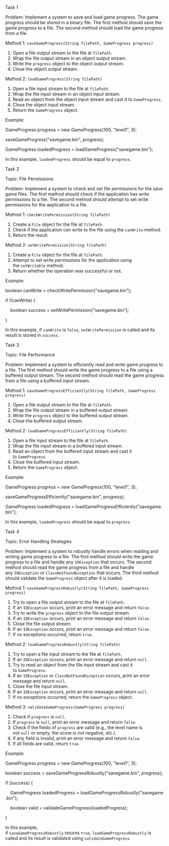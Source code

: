 Task 1

Problem: Implement a system to save and load game progress. The game progress should be stored in a binary file. The first method should save the game progress to a file. The second method should load the game progress from a file.

Method 1: `saveGameProgress(String filePath, GameProgress progress)`

1. Open a file output stream to the file at `filePath`.
2. Wrap the file output stream in an object output stream.
3. Write the `progress` object to the object output stream.
4. Close the object output stream.

Method 2: `loadGameProgress(String filePath)`

1. Open a file input stream to the file at `filePath`.
2. Wrap the file input stream in an object input stream.
3. Read an object from the object input stream and cast it to `GameProgress`.
4. Close the object input stream.
5. Return the `GameProgress` object.

Example:

GameProgress progress = new GameProgress(100, "level1", 3);

saveGameProgress("savegame.bin", progress);

GameProgress loadedProgress = loadGameProgress("savegame.bin");

In this example, `loadedProgress` should be equal to `progress`.

Task 2

Topic: File Permissions

Problem: Implement a system to check and set file permissions for the save game files. The first method should check if the application has write permissions to a file. The second method should attempt to set write permissions for the application to a file.

Method 1: `checkWritePermission(String filePath)`

1. Create a `File` object for the file at `filePath`.
2. Check if the application can write to the file using the `canWrite` method.
3. Return the result.

Method 2: `setWritePermission(String filePath)`

1. Create a `File` object for the file at `filePath`.
2. Attempt to set write permissions for the application using the `setWritable` method.
3. Return whether the operation was successful or not.

Example:

boolean canWrite = checkWritePermission("savegame.bin");

if (!canWrite) {

    boolean success = setWritePermission("savegame.bin");

}

In this example, if `canWrite` is `false`, `setWritePermission` is called and its result is stored in `success`.

Task 3

Topic: File Performance

Problem: Implement a system to efficiently read and write game progress to a file. The first method should write the game progress to a file using a buffered output stream. The second method should read the game progress from a file using a buffered input stream.

Method 1: `saveGameProgressEfficiently(String filePath, GameProgress progress)`

1. Open a file output stream to the file at `filePath`.
2. Wrap the file output stream in a buffered output stream.
3. Write the `progress` object to the buffered output stream.
4. Close the buffered output stream.

Method 2: `loadGameProgressEfficiently(String filePath)`

1. Open a file input stream to the file at `filePath`.
2. Wrap the file input stream in a buffered input stream.
3. Read an object from the buffered input stream and cast it to `GameProgress`.
4. Close the buffered input stream.
5. Return the `GameProgress` object.

Example:

GameProgress progress = new GameProgress(100, "level1", 3);

saveGameProgressEfficiently("savegame.bin", progress);

GameProgress loadedProgress = loadGameProgressEfficiently("savegame.bin");

In this example, `loadedProgress` should be equal to `progress`.

Task 4

Topic: Error Handling Strategies

Problem: Implement a system to robustly handle errors when reading and writing game progress to a file. The first method should write the game progress to a file and handle any `IOException` that occurs. The second method should read the game progress from a file and handle any `IOException` or `ClassNotFoundException` that occurs. The third method should validate the `GameProgress` object after it is loaded.

Method 1: `saveGameProgressRobustly(String filePath, GameProgress progress)`

1. Try to open a file output stream to the file at `filePath`.
2. If an `IOException` occurs, print an error message and return `false`.
3. Try to write the `progress` object to the file output stream.
4. If an `IOException` occurs, print an error message and return `false`.
5. Close the file output stream.
6. If an `IOException` occurs, print an error message and return `false`.
7. If no exceptions occurred, return `true`.

Method 2: `loadGameProgressRobustly(String filePath)`

1. Try to open a file input stream to the file at `filePath`.
2. If an `IOException` occurs, print an error message and return `null`.
3. Try to read an object from the file input stream and cast it to `GameProgress`.
4. If an `IOException` or `ClassNotFoundException` occurs, print an error message and return `null`.
5. Close the file input stream.
6. If an `IOException` occurs, print an error message and return `null`.
7. If no exceptions occurred, return the `GameProgress` object.

Method 3: `validateGameProgress(GameProgress progress)`

1. Check if `progress` is `null`.
2. If `progress` is `null`, print an error message and return `false`.
3. Check if the fields of `progress` are valid (e.g., the level name is not `null` or empty, the score is not negative, etc.).
4. If any field is invalid, print an error message and return `false`.
5. If all fields are valid, return `true`.

Example:

GameProgress progress = new GameProgress(100, "level1", 3);

boolean success = saveGameProgressRobustly("savegame.bin", progress);

if (success) {

    GameProgress loadedProgress = loadGameProgressRobustly("savegame.bin");

    boolean valid = validateGameProgress(loadedProgress);

}

In this example, if `saveGameProgressRobustly` returns `true`, `loadGameProgressRobustly` is called and its result is validated using `validateGameProgress`.